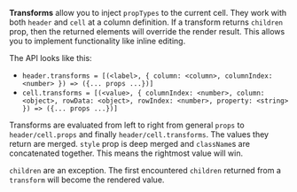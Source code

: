 **Transforms** allow you to inject `propTypes` to the current cell. They work with both `header` and `cell` at a column definition. If a transform returns `children` prop, then the returned elements will override the render result. This allows you to implement functionality like inline editing.

The API looks like this:

* `header.transforms = [(<label>, { column: <column>, columnIndex: <number> }) => ({... props ...})]`
* `cell.transforms = [(<value>, { columnIndex: <number>, column: <object>, rowData: <object>, rowIndex: <number>, property: <string> }) => ({... props ...})]`

Transforms are evaluated from left to right from general `props` to `header/cell.props` and finally `header/cell.transforms`. The values they return are merged. `style` prop is deep merged and `className`s are concatenated together. This means the rightmost value will win.

`children` are an exception. The first encountered `children` returned from a `transform` will become the rendered value.
